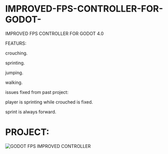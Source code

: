# IMPROVED-FPS-CONTROLLER-FOR-GODOT-
IMPROVED FPS CONTROLLER FOR GODOT 4.0


FEATURS:

crouching.

sprinting.

jumping.

walking.

issues fixed from past project:

player is sprinting while crouched is fixed.

sprint is always forward.



# PROJECT:
![GODOT FPS IMPROVED CONTROLLER](https://user-images.githubusercontent.com/104206467/234285687-7b4534bf-7833-482b-b541-7429d4bf64c7.png)
